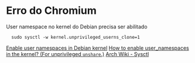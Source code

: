 # Erro do Chromium
User namespace no kernel do Debian precisa ser abilitado
```
  sudo sysctl -w kernel.unprivileged_userns_clone=1
```
[Enable user namespaces in Debian kernel](https://superuser.com/questions/1094597/enable-user-namespaces-in-debian-kernel)
[How to enable user_namespaces in the kernel? (For unprivileged `unshare`.)](https://unix.stackexchange.com/questions/303213/how-to-enable-user-namespaces-in-the-kernel-for-unprivileged-unshare)
[Arch Wiki - Sysctl](https://wiki.archlinux.org/index.php/sysctl)
